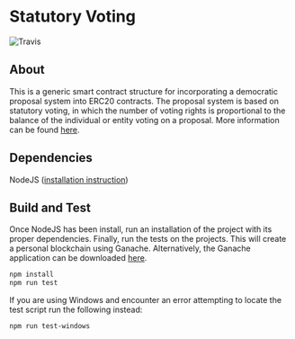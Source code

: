 # Statutory Voting

![Travis](https://img.shields.io/travis/brandonchaffee/statutory-voting.svg)

## About
This is a generic smart contract structure for incorporating a democratic proposal system into ERC20 contracts. The proposal system is based on statutory voting, in which the number of voting rights is proportional to the balance of the individual or entity voting on a proposal. More information can be found [here](https://google.com).


## Dependencies
NodeJS ([installation instruction](https://nodejs.org/en/download/))

## Build and Test
Once NodeJS has been install, run an installation of the project with its proper dependencies. Finally, run the tests on the projects. This will create a personal blockchain using Ganache. Alternatively, the Ganache application can be downloaded [here](https://github.com/trufflesuite/ganache/releases).

```sh
npm install
npm run test
```

If you are using Windows and encounter an error attempting to locate the test script run the following instead:

```sh
npm run test-windows
```
